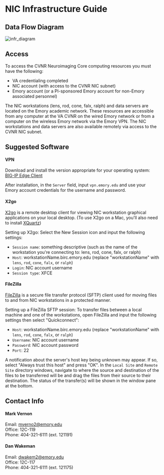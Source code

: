 # NIC Infrastructure Guide

## Data Flow Diagram
![infr_diagram](https://github.com/CVNR/nic_intro/blob/71b373866129a5313fe9492c71282327d1a8bcc0/docs/images/NIC_dataFlow_202120707.jpg)

## Access
To access the CVNR Neuroimaging Core computing resources you must have the following:
* VA credentialing completed
* NIC account (with access to the CVNR NIC subnet)
* Emory account (or a PI-sponsored Emory account for non-Emory associated personnel)

The NIC workstations (lens, rod, cone, falx, ralph) and data servers are located on the Emory academic network. These resources are accessible from any computer at the VA CVNR on the wired Emory network or from a computer on the wireless Emory network via the Emory VPN. The NIC workstations and data servers are also available remotely via access to the CVNR NIC subnet.

## Suggested Software
#### VPN
Download and install the version appropriate for your operating system: \
[BIG-IP Edge Client](https://it.emory.edu/vpntools/)

After installation, in the `Server` field, input `vpn.emory.edu` and use your Emory account credentials for the username and password.

#### X2go
[X2go](https://wiki.x2go.org/doku.php/doc:newtox2go) is a remote desktop client for viewing NIC workstation graphical applications on your local desktop.  (To use X2go on a Mac, you'll also need to install [XQuartz](https://www.xquartz.org/))

Setting up X2go:
Select the New Session icon and input the following settings:
* `Session name`:  something descriptive (such as the name of the workstation you're connecting to: lens, rod, cone, falx, or ralph)
* `Host`:  workstationName.birc.emory.edu (replace "workstationName" with `lens`, `rod`, `cone`, `falx`, or `ralph`)
* `Login`:  NIC account username
* `Session type`:  XFCE

#### FileZilla
[FileZilla](https://filezilla-project.org/download.php?type=client) is a secure file transfer protocol (SFTP) client used for moving files to and from NIC workstations in a protected manner.

Setting up a FileZilla SFTP session:
To transfer files between a local machine and one of the workstations, open FileZilla and input the following settings then select "Quickconnect":
* `Host`:  workstationName.birc.emory.edu (replace "workstationName" with `lens`, `rod`, `cone`, `falx`, or `ralph`)
* `Username`:  NIC account username
* `Password`:  NIC account password
* `Port`:  22

A notification about the server's host key being unknown may appear.  If so, select "Always trust this host" and press "OK".  In the `Local Site` and `Remote Site` directory windows, navigate to where the source and destination of the files to be transferred will be and drag the files from their source to their destination.  The status of the transfer(s) will be shown in the window pane at the bottom.

## Contact Info
#### Mark Vernon
Email:  mverno2@emory.edu \
Office:  12C-119 \
Phone:  404-321-6111 (ext. 121191)

#### Dan Wakeman
Email:  dwakem2@emory.edu \
Office:  12C-117 \
Phone:  404-321-6111 (ext. 121175)
